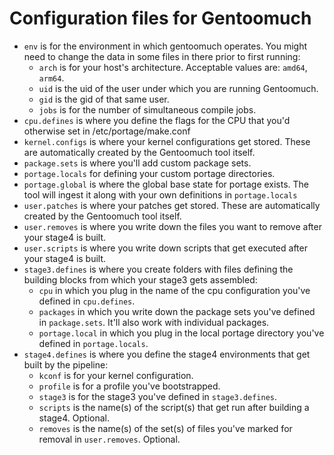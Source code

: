 Configuration files for Gentoomuch
==================================

- ``env`` is for the environment in which gentoomuch operates. You might need to change the data in some files in there prior to first running:
    - ``arch`` is for your host's architecture. Acceptable values are: ``amd64``, ``arm64``.
    - ``uid`` is the uid of the user under which you are running Gentoomuch.
    - ``gid`` is the gid of that same user.
    - ``jobs`` is for the number of simultaneous compile jobs.
- ``cpu.defines`` is where you define the flags for the CPU that you'd otherwise set in /etc/portage/make.conf
- ``kernel.configs`` is where your kernel configurations get stored. These are automatically created by the Gentoomuch tool itself.
- ``package.sets`` is where you'll add custom package sets.
- ``portage.locals`` for defining your custom portage directories.
- ``portage.global`` is where the global base state for portage exists. The tool will ingest it along with your own definitions in ``portage.locals``
- ``user.patches`` is where your patches get stored. These are automatically created by the Gentoomuch tool itself.
- ``user.removes`` is where you write down the files you want to remove after your stage4 is built.
- ``user.scripts`` is where you write down scripts that get executed after your stage4 is built.
- ``stage3.defines`` is where you create folders with files defining the building blocks from which your stage3 gets assembled:
    - ``cpu`` in which you plug in the name of the cpu configuration you've defined in ``cpu.defines``.
    - ``packages`` in which you write down the package sets you've defined in ``package.sets``. It'll also work with individual packages.
    - ``portage.local`` in which you plug in the local portage directory you've defined in ``portage.locals``.
- ``stage4.defines`` is where you define the stage4 environments that get built by the pipeline:
    - ``kconf`` is for your kernel configuration.
    - ``profile`` is for a profile you've bootstrapped.
    - ``stage3`` is for the stage3 you've defined in ``stage3.defines``.
    - ``scripts`` is the name(s) of the script(s) that get run after building a stage4. Optional.
    - ``removes`` is the name(s) of the set(s) of files you've marked for removal in ``user.removes``. Optional.
